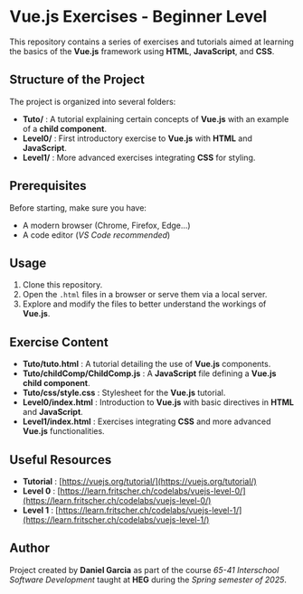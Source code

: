 # Vue.js Exercises - Beginner Level

This repository contains a series of exercises and tutorials aimed at learning the basics of the **Vue.js** framework using **HTML**, **JavaScript**, and **CSS**.

## Structure of the Project

The project is organized into several folders:
- **Tuto/** : A tutorial explaining certain concepts of **Vue.js** with an example of a **child component**.
- **Level0/** : First introductory exercise to **Vue.js** with **HTML** and **JavaScript**.
- **Level1/** : More advanced exercises integrating **CSS** for styling.

## Prerequisites

Before starting, make sure you have:
- A modern browser (Chrome, Firefox, Edge...)
- A code editor (*VS Code recommended*)

## Usage

1. Clone this repository.
2. Open the `.html` files in a browser or serve them via a local server.
3. Explore and modify the files to better understand the workings of **Vue.js**.

## Exercise Content

- **Tuto/tuto.html** : A tutorial detailing the use of **Vue.js** components.
- **Tuto/childComp/ChildComp.js** : A **JavaScript** file defining a **Vue.js child component**.
- **Tuto/css/style.css** : Stylesheet for the **Vue.js** tutorial.
- **Level0/index.html** : Introduction to **Vue.js** with basic directives in **HTML** and **JavaScript**.
- **Level1/index.html** : Exercises integrating **CSS** and more advanced **Vue.js** functionalities.

## Useful Resources

- **Tutorial** : [https://vuejs.org/tutorial/](https://vuejs.org/tutorial/)
- **Level 0** : [https://learn.fritscher.ch/codelabs/vuejs-level-0/](https://learn.fritscher.ch/codelabs/vuejs-level-0/)
- **Level 1** : [https://learn.fritscher.ch/codelabs/vuejs-level-1/](https://learn.fritscher.ch/codelabs/vuejs-level-1/)

## Author

Project created by **Daniel Garcia** as part of the course *65-41 Interschool Software Development* taught at **HEG** during the *Spring semester of 2025*.
